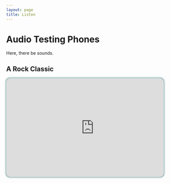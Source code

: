 ```yaml
---
layout: page
title: Listen
---
```


# Audio Testing Phones

Here, there be sounds.

## A Rock Classic
<div style="border-radius:12px;box-shadow:0px 0px 4px 2px rgba(0, 96, 96, 0.5);background:black;overflow:hidden;height:315">
<iframe width="560" height="315" src="https://www.youtube-nocookie.com/embed/fJ9rUzIMcZQ" frameborder="0" allow="autoplay; encrypted-media" allowfullscreen></iframe>
</div>
